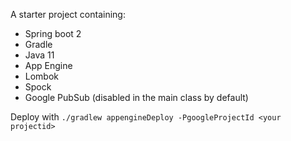 A starter project containing:
- Spring boot 2
- Gradle
- Java 11
- App Engine
- Lombok
- Spock
- Google PubSub (disabled in the main class by default)


Deploy with `./gradlew appengineDeploy -PgoogleProjectId <your projectid>` 
